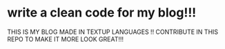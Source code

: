 # write a clean code for my blog!!!
THIS IS MY BLOG MADE IN TEXTUP LANGUAGES !!
CONTRIBUTE IN THIS REPO TO MAKE IT MORE LOOK GREAT!!!
